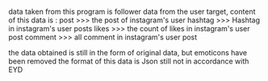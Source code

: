 data taken from this program is follower data from the user target, 
content of this data is :
post  	 >>> the post of instagram's user 
hashtag  >>> Hashtag in instagram's user posts
likes 	 >>> the count of likes in instagram's user post
comment	 >>> all comment in instagram's user post


the data obtained is still in the form of original data, 
but emoticons have been removed
the format of this data is Json 
still not in accordance with EYD